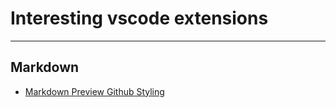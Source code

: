 # Interesting vscode extensions

---

## Markdown

- [Markdown Preview Github Styling](https://marketplace.visualstudio.com/items?itemName=bierner.markdown-preview-github-styles)
